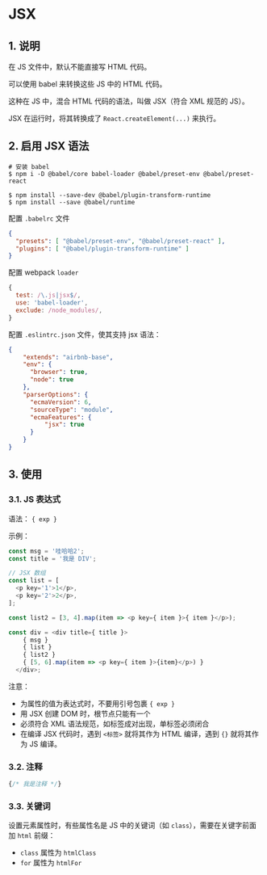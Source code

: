 # JSX

## 1. 说明

在 JS 文件中，默认不能直接写 HTML 代码。

可以使用 babel 来转换这些 JS 中的 HTML 代码。

这种在 JS 中，混合 HTML 代码的语法，叫做 JSX（符合 XML 规范的 JS）。

JSX 在运行时，将其转换成了 `React.createElement(...)` 来执行。

## 2. 启用 JSX 语法

```shell
# 安装 babel
$ npm i -D @babel/core babel-loader @babel/preset-env @babel/preset-react

$ npm install --save-dev @babel/plugin-transform-runtime
$ npm install --save @babel/runtime
```

配置 `.babelrc` 文件

```json
{
  "presets": [ "@babel/preset-env", "@babel/preset-react" ],
  "plugins": [ "@babel/plugin-transform-runtime" ]
}
```

配置 webpack `loader`

```javascript
{
  test: /\.js|jsx$/,
  use: 'babel-loader',
  exclude: /node_modules/,
}
```

配置 `.eslintrc.json` 文件，使其支持 jsx 语法：

```json
{
    "extends": "airbnb-base",
    "env": {
      "browser": true,
      "node": true
    },
    "parserOptions": {
      "ecmaVersion": 6,
      "sourceType": "module",
      "ecmaFeatures": {
          "jsx": true
      }
    }
}
```

## 3. 使用

### 3.1. JS 表达式

语法： `{ exp }`

示例：

```javascript
const msg = '哇哈哈2';
const title = '我是 DIV';

// JSX 数组
const list = [
  <p key='1'>1</p>,
  <p key='2'>2</p>,
];

const list2 = [3, 4].map(item => <p key={ item }>{ item }</p>);

const div = <div title={ title }>
    { msg }
    { list }
    { list2 }
    { [5, 6].map(item => <p key={ item }>{item}</p>) }
  </div>;
```

注意：

* 为属性的值为表达式时，不要用引号包裹 `{ exp }`
* 用 JSX 创建 DOM 时，根节点只能有一个
* 必须符合 XML 语法规范，如标签成对出现，单标签必须闭合
* 在编译 JSX 代码时，遇到 `<标签>` 就将其作为 HTML 编译，遇到 `{}` 就将其作为 JS 编译。

### 3.2. 注释

```jsx
{/* 我是注释 */}
```

### 3.3. 关键词

设置元素属性时，有些属性名是 JS 中的关键词（如 `class`），需要在关键字前面加 `html` 前缀：

* `class` 属性为 `htmlClass`
* `for` 属性为 `htmlFor`
